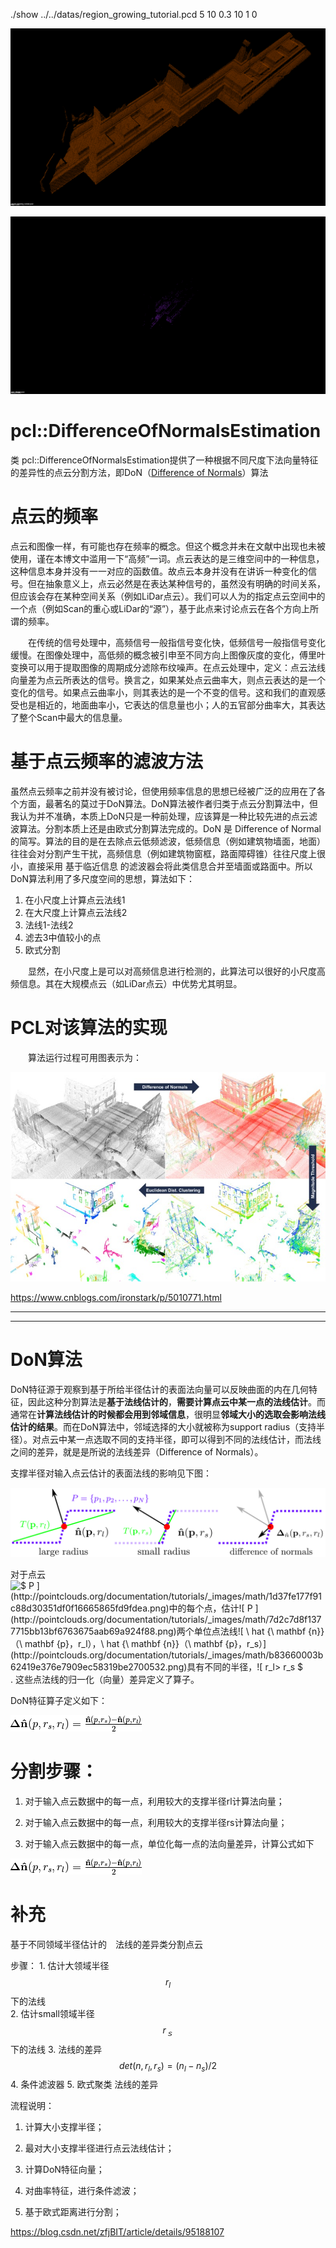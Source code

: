 ./show ../../datas/region_growing_tutorial.pcd 5 10 0.3 10 1 0

![原数据](./imgs/4.png)

![处理后数据](./imgs/5.png)

# pcl::DifferenceOfNormalsEstimation

类 pcl::DifferenceOfNormalsEstimation提供了一种根据不同尺度下法向量特征的差异性的点云分割方法，即DoN（[Difference of Normals](http://pointclouds.org/documentation/tutorials/don_segmentation.php#id7)）算法

# 点云的频率

​		点云和图像一样，有可能也存在频率的概念。但这个概念并未在文献中出现也未被使用，谨在本博文中滥用一下“高频”一词。点云表达的是三维空间中的一种信息，这种信息本身并没有一一对应的函数值。故点云本身并没有在讲诉一种变化的信号。但在抽象意义上，点云必然是在表达某种信号的，虽然没有明确的时间关系，但应该会存在某种空间关系（例如LiDar点云）。我们可以人为的指定点云空间中的一个点（例如Scan的重心或LiDar的“源”），基于此点来讨论点云在各个方向上所谓的频率。

　　在传统的信号处理中，高频信号一般指信号变化快，低频信号一般指信号变化缓慢。在图像处理中，高低频的概念被引申至不同方向上图像灰度的变化，傅里叶变换可以用于提取图像的周期成分滤除布纹噪声。在点云处理中，定义：点云法线向量差为点云所表达的信号。换言之，如果某处点云曲率大，则点云表达的是一个变化的信号。如果点云曲率小，则其表达的是一个不变的信号。这和我们的直观感受也是相近的，地面曲率小，它表达的信息量也小；人的五官部分曲率大，其表达了整个Scan中最大的信息量。

# 基于点云频率的滤波方法

​		虽然点云频率之前并没有被讨论，但使用频率信息的思想已经被广泛的应用在了各个方面，最著名的莫过于DoN算法。DoN算法被作者归类于点云分割算法中，但我认为并不准确，本质上DoN只是一种前处理，应该算是一种比较先进的点云滤波算法。分割本质上还是由欧式分割算法完成的。DoN 是 Difference of Normal 的简写。算法的目的是在去除点云低频滤波，低频信息（例如建筑物墙面，地面）往往会对分割产生干扰，高频信息（例如建筑物窗框，路面障碍锥）往往尺度上很小，直接采用 基于临近信息 的滤波器会将此类信息合并至墙面或路面中。所以DoN算法利用了多尺度空间的思想，算法如下：

1. 在小尺度上计算点云法线1
2. 在大尺度上计算点云法线2
3. 法线1-法线2
4. 滤去3中值较小的点
5. 欧式分割

　　显然，在小尺度上是可以对高频信息进行检测的，此算法可以很好的小尺度高频信息。其在大规模点云（如LiDar点云）中优势尤其明显。

# PCL对该算法的实现

　　算法运行过程可用图表示为：

![演示](./imgs/3.jpg)

https://www.cnblogs.com/ironstark/p/5010771.html

------

------


# DoN算法


DoN特征源于观察到基于所给半径估计的表面法向量可以反映曲面的内在几何特征，因此这种分割算法是**基于法线估计的**，**需要计算点云中某一点的法线估计**。而通常在**计算法线估计的时候都会用到邻域信息**，很明显**邻域大小的选取会影响法线估计的结果**。而在DoN算法中，邻域选择的大小就被称为support radius（支持半径）。对点云中某一点选取不同的支持半径，即可以得到不同的法线估计，而法线之间的差异，就是是所说的法线差异（Difference of Normals）。

支撑半径对输入点云估计的表面法线的影响见下图：

![支撑半径对输入点云估计的表面法线的影响](./imgs/1.png)

对于点云![$ P $](http://pointclouds.org/documentation/tutorials/_images/math/1d37fe177f91c88d30351df0f16665865fd9fdea.png)中的每个点，估计![$ P $](http://pointclouds.org/documentation/tutorials/_images/math/7d2c7d8f1377715bb13bf6763675aab69a924f88.png)两个单位点法线![$ \ hat {\ mathbf {n}}（\ mathbf {p}，r_l），\ hat {\ mathbf {n}}（\ mathbf {p}，r_s）$](http://pointclouds.org/documentation/tutorials/_images/math/b83660003b62419e376e7909ec58319be2700532.png)具有不同的半径，![$ r_l> r_s $](http://pointclouds.org/documentation/tutorials/_images/math/cbb8e35eb84563165f025e08d19d15e2d6f768cb.png). 这些点法线的归一化（向量）差异定义了算子。

DoN特征算子定义如下：

![公式](./imgs/2.png)

# 分割步骤：

1. 对于输入点云数据中的每一点，利用较大的支撑半径rl计算法向量；

2. 对于输入点云数据中的每一点，利用较大的支撑半径rs计算法向量；

3. 对于输入点云数据中的每一点，单位化每一点的法向量差异，计算公式如下

![公式](./imgs/2.png)

# 补充

基于不同领域半径估计的　法线的差异类分割点云

步骤：
 	1. 估计大领域半径$$ r_l $$下的法线    
 	2. 估计small领域半径$$ r_ｓ$$ 下的法线 
 	3. 法线的差异  $$det(n,r_l, r_s) = (n_l - n_s)/2$$
 	4. 条件滤波器 
 	5. 欧式聚类 法线的差异



流程说明：

1. 计算大小支撑半径；

2. 最对大小支撑半径进行点云法线估计；

3. 计算DoN特征向量；

4. 对曲率特征，进行条件滤波；

5. 基于欧式距离进行分割；



https://blog.csdn.net/zfjBIT/article/details/95188107
